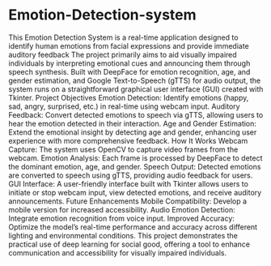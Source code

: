 # Emotion-Detection-system
This Emotion Detection System is a real-time application designed to identify human emotions from facial expressions and provide immediate auditory feedback
The project primarily aims to aid visually impaired individuals by interpreting emotional cues and announcing them through speech synthesis. Built with DeepFace for emotion recognition, age, and gender estimation, and Google Text-to-Speech (gTTS) for audio output, the system runs on a straightforward graphical user interface (GUI) created with Tkinter.
Project Objectives
Emotion Detection: Identify emotions (happy, sad, angry, surprised, etc.) in real-time using webcam input.
Auditory Feedback: Convert detected emotions to speech via gTTS, allowing users to hear the emotion detected in their interaction.
Age and Gender Estimation: Extend the emotional insight by detecting age and gender, enhancing user experience with more comprehensive feedback.
How It Works
Webcam Capture: The system uses OpenCV to capture video frames from the webcam.
Emotion Analysis: Each frame is processed by DeepFace to detect the dominant emotion, age, and gender.
Speech Output: Detected emotions are converted to speech using gTTS, providing audio feedback for users.
GUI Interface: A user-friendly interface built with Tkinter allows users to initiate or stop webcam input, view detected emotions, and receive auditory announcements.
Future Enhancements
Mobile Compatibility: Develop a mobile version for increased accessibility.
Audio Emotion Detection: Integrate emotion recognition from voice input.
Improved Accuracy: Optimize the model’s real-time performance and accuracy across different lighting and environmental conditions.
This project demonstrates the practical use of deep learning for social good, offering a tool to enhance communication and accessibility for visually impaired individuals.
